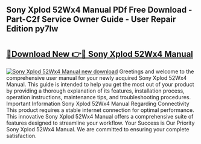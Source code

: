 ## Sony Xplod 52Wx4 Manual PDf Free Download - Part-C2f Service Owner Guide - User Repair Edition py7lw

# <h2><a href="http://bc15533.oget.top/?id=Sony+Xplod+52Wx4+Manual">🔗Download New 👉🔴 Sony Xplod 52Wx4 Manual</a></h2>

[![Sony Xplod 52Wx4 Manual new download](https://i.imgur.com/5g1atiW.png)](http://bc15533.oget.top/?id=Sony+Xplod+52Wx4+Manual)
Greetings and welcome to the comprehensive user manual for your newly acquired Sony Xplod 52Wx4 Manual. This guide is intended to help you get the most out of your product by providing a thorough explanation of its features, installation process, operation instructions, maintenance tips, and troubleshooting procedures. Important Information Sony Xplod 52Wx4 Manual Regarding Connectivity This product requires a stable internet connection for optimal performance. This innovative Sony Xplod 52Wx4 Manual offers a comprehensive suite of features designed to streamline your workflow. Your Success is Our Priority Sony Xplod 52Wx4 Manual. We are committed to ensuring your complete satisfaction.
